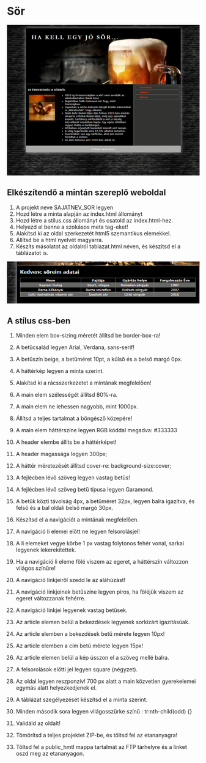 
# Sör

![](docs/sample1.png)

## Elkészítendő a mintán szereplő weboldal

1. A projekt neve SAJATNEV_SOR legyen  
2. Hozd létre a minta alapján az index.html állományt  
3. Hozd létre a stilus.css állományt és csatold az index.html-hez.  
4. Helyezd el benne a szokásos meta tag-eket!  
5. Alakítsd ki az oldal szerkezetét html5 szemantikus elemekkel.  
6. Állítsd be a html nyelvét magyarra.  
7. Készíts másolatot az oldalról tablazat.html néven, és készítsd el a táblázatot is.  

![](docs/sample2.png)

## A stílus css-ben

1. Minden elem box-sizing méretét állítsd be border-box-ra!  
2. A betűcsalád legyen Arial, Verdana, sans-serif!  
3. A betűszín beige, a betűméret 10pt, a külső és a belső margó 0px.  
4. A háttérkép legyen a minta szerint.  

5. Alakítsd ki a rácsszerkezetet a mintának megfelelően!  

6. A main elem szélességét állítsd 80%-ra.  
7. A main elem ne lehessen nagyobb, mint 1000px.  
8. Állítsd a teljes tartalmat a böngésző közepére!  
9. A main elem háttérszíne legyen RGB kóddal megadva: #333333  

10. A header elembe állíts be a háttérképet!  
11. A header magassága legyen 300px;  
12. A háttér méretezését állítsd cover-re: background-size:cover;  
13. A fejlécben lévő szöveg legyen vastag betűs!  
14. A fejlécben lévő szöveg betű típusa legyen Garamond.  
15. A betűk közti távolság 4px, a betűméret 32px, legyen balra igazítva, és felső és a bal oldali belső margó 30px.  

16. Készítsd el a navigációt a mintának megfelelően.  
17. A navigáció li elemei előtt ne legyen felsorolásjel!  
18. A li elemeket vegye körbe 1 px vastag folytonos fehér vonal, sarkai legyenek lekerekítettek.  
19. Ha a navigáció li eleme fölé viszem az egeret, a háttérszín változzon világos színűre!  
20. A navigáció linkjeiről szedd le az aláhúzást!  
21. A navigáció linkjeinek betűszíne legyen  piros, ha föléjük viszem az egeret változzanak fehérre.  
22. A navigáció linkjei legyenek vastag betűsek.  
23. Az article elemen belül a bekezdések legyenek sorkizárt igazításúak.  
24. Az article elemben a bekezdések betű mérete legyen 10px!  
25. Az article elemben a cím betű mérete legyen 15px!  
26. Az article elemen belül a kép ússzon el a szöveg mellé balra.  
27. A felsorolások előtti jel legyen square (négyzet).  
28. Az oldal legyen reszponzív! 700 px alatt a main közvetlen gyerekelemei egymás alatt helyezkedjenek el.  
29. A táblázat szegélyezését készítsd el a minta szerint.  
30. Minden második sora legyen világosszürke színű : tr:nth-child(odd) {}  

31. Validáld az oldalt!  
32. Tömörítsd a teljes projektet ZIP-be, és töltsd fel az etananyagra!  
33. Töltsd fel a public_hmtl mappa tartalmát az FTP tárhelyre és a linket oszd meg az etananyagon.  
